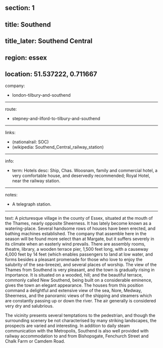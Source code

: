 section: 1
----
title: Southend
----
title_later: Southend Central
----
region: essex
----
location: 51.537222, 0.711667
----
company:
- london-tilbury-and-southend
----
route:
- stepney-and-ilford-to-tilbury-and-southend
----
links:
- (nationalrail: SOC)
- (wikipedia: Southend_Central_railway_station)
----
info:
- term: Hotels
  desc: Ship, Chas. Woosnam, family and commercial hotel, a very comfortable house, and deservedly recommended; Royal Hotel, near the railway station.
----
notes:
- A telegraph station.
----
text: A picturesque village in the county of Essex, situated at the mouth of the Thames, nearly opposite Sheerness. It has lately become known as a watering-place. Several handsome rows of houses have been erected, and bathing machines established. The company that assemble here in the season will be found more select than at Margate, but it suffers severely in its climate when an easterly wind prevails. There are assembly rooms, theatre, library, a wooden terrace pier, 1,500 feet long, with a causeway 4,000 feet by 14 feet (which enables passengers to land at low water, and forms besides a pleasant promenade for those who love to enjoy the salubrity of the sea-breeze), and several places of worship. The view of the Thames from Southend is very pleasant, and the town is gradually rising in importance. It is situated on a wooded, hill; and the beautiful terrace, commonly called New Southend, being built on a considerable eminence, gives the town an elegant appearance. The houses from this position command a delightful and extensive view of the sea, Nore, Medway, Sheerness, and the panoramic views of the shipping and steamers which are constantly passing up or down the river. The air generally is considered very dry and salubrious.

The vicinity presents several temptations to the pedestrian, and though the surrounding scenery be not characterised by many striking landscapes, the prospects are varied and interesting. In addition to daily steam communication with the Metropolis, Southend is also well provided with railway accommodation to and from Bishopsgate, Fenchurch Street and Chalk Farm or Camdem Road.
